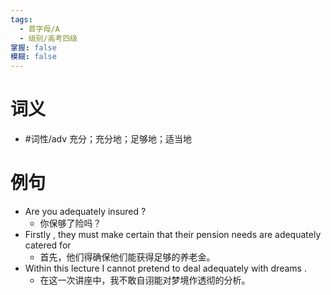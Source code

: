 ```yaml
---
tags:
  - 首字母/A
  - 级别/高考四级
掌握: false
模糊: false
---
```

# 词义
- #词性/adv  充分；充分地；足够地；适当地
# 例句
- Are you adequately insured ?
	- 你保够了险吗？
- Firstly , they must make certain that their pension needs are adequately catered for
	- 首先，他们得确保他们能获得足够的养老金。
- Within this lecture I cannot pretend to deal adequately with dreams .
	- 在这一次讲座中，我不敢自诩能对梦境作透彻的分析。
